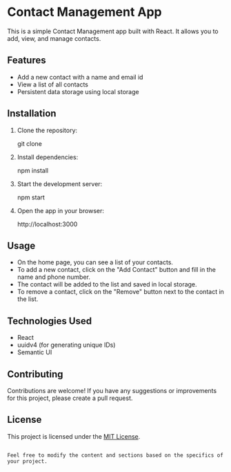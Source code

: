 


# Contact Management App

This is a simple Contact Management app built with React. It allows you to add, view, and manage contacts.

## Features

- Add a new contact with a name and email id
- View a list of all contacts
- Persistent data storage using local storage

## Installation

1. Clone the repository:

   
   git clone <repository-url>
   

2. Install dependencies:

   
   npm install
   

3. Start the development server:

   
   npm start
   

4. Open the app in your browser:

   
   http://localhost:3000
   

## Usage

- On the home page, you can see a list of your contacts.
- To add a new contact, click on the "Add Contact" button and fill in the name and phone number.
- The contact will be added to the list and saved in local storage.
- To remove a contact, click on the "Remove" button next to the contact in the list.

## Technologies Used

- React
- uuidv4 (for generating unique IDs)
- Semantic UI

## Contributing

Contributions are welcome! If you have any suggestions or improvements for this project, please create a pull request.

## License

This project is licensed under the [MIT License](LICENSE).

```

Feel free to modify the content and sections based on the specifics of your project.
